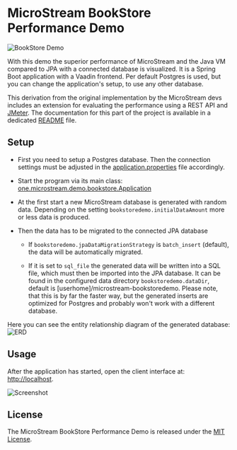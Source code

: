 # MicroStream BookStore Performance Demo

![BookStore Demo](./docs/images/bookstoredemo.svg?raw=true)

With this demo the superior performance of MicroStream and the Java VM compared to JPA with a connected database is visualized.
It is a Spring Boot application with a Vaadin frontend. Per default Postgres is used, but you can change the application's setup, to use any other database.

This derivation from the original implementation by the MicroStream devs includes an extension for evaluating the performance using a REST API and [JMeter](https://jmeter.apache.org/). The documentation for this part of the project is available in a dedicated [README](README_EXTENSION.md) file.

## Setup

- First you need to setup a Postgres database. Then the connection settings must be adjusted in the [application.properties](src/main/resources/application.properties) file accordingly.

- Start the program via its main class: [one.microstream.demo.bookstore.Application](src/main/java/one/microstream/demo/bookstore/Application.java)

- At the first start a new MicroStream database is generated with random data. Depending on the setting `bookstoredemo.initialDataAmount` more or less data is produced.

- Then the data has to be migrated to the connected JPA database
  
  - If `bookstoredemo.jpaDataMigrationStrategy` is `batch_insert` (default), the data will be automatically migrated.
 
  - If it is set to `sql_file` the generated data will be written into a SQL file, which must then be imported into the JPA database.
  It can be found in the configured data directory `bookstoredemo.dataDir`, default is [userhome]/microstream-bookstoredemo.
  Please note, that this is by far the faster way, but the generated inserts are optimized for Postgres and probably won't work with a different database.
  
Here you can see the entity relationship diagram of the generated database:
![ERD](./docs/images/erd.png?raw=true)

## Usage

After the application has started, open the client interface at: [http://localhost](http://localhost).

![Screenshot](./docs/images/screenshot.png)

## License

The MicroStream BookStore Performance Demo is released under the [MIT License](https://opensource.org/licenses/MIT).

